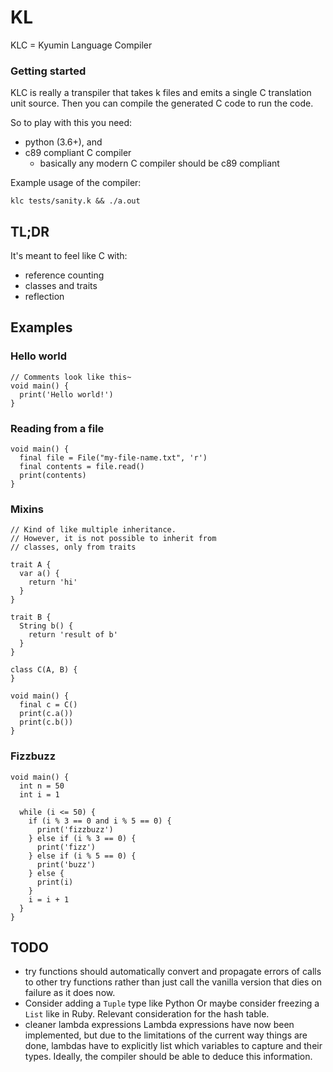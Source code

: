 # KL
KLC = Kyumin Language Compiler

### Getting started

KLC is really a transpiler that takes k files and emits a single
C translation unit source. Then you can compile the generated C
code to run the code.

So to play with this you need:
  * python (3.6+), and
  * c89 compliant C compiler
    - basically any modern C compiler should be c89 compliant

Example usage of the compiler:

```
klc tests/sanity.k && ./a.out
```

## TL;DR

It's meant to feel like C with:
* reference counting
* classes and traits
* reflection

## Examples

### Hello world
```
// Comments look like this~
void main() {
  print('Hello world!')
}
```

### Reading from a file
```
void main() {
  final file = File("my-file-name.txt", 'r')
  final contents = file.read()
  print(contents)
}
```

### Mixins
```
// Kind of like multiple inheritance.
// However, it is not possible to inherit from
// classes, only from traits

trait A {
  var a() {
    return 'hi'
  }
}

trait B {
  String b() {
    return 'result of b'
  }
}

class C(A, B) {
}

void main() {
  final c = C()
  print(c.a())
  print(c.b())
}
```

### Fizzbuzz
```
void main() {
  int n = 50
  int i = 1

  while (i <= 50) {
    if (i % 3 == 0 and i % 5 == 0) {
      print('fizzbuzz')
    } else if (i % 3 == 0) {
      print('fizz')
    } else if (i % 5 == 0) {
      print('buzz')
    } else {
      print(i)
    }
    i = i + 1
  }
}
```

## TODO

* try functions should automatically convert and propagate errors of
  calls to other try functions rather than just call the vanilla
  version that dies on failure as it does now.
* Consider adding a `Tuple` type like Python
  Or maybe consider freezing a `List` like in Ruby.
  Relevant consideration for the hash table.
* cleaner lambda expressions
  Lambda expressions have now been implemented,
  but due to the limitations of the current way things are done,
  lambdas have to explicitly list which variables to capture
  and their types. Ideally, the compiler should be able to
  deduce this information.
